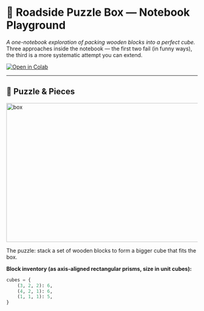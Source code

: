 # 🧩 Roadside Puzzle Box — Notebook Playground

*A one-notebook exploration of packing wooden blocks into a perfect cube.*  
Three approaches inside the notebook — the first two fail (in funny ways), the third is a more systematic attempt you can extend.

[![Open in Colab](https://colab.research.google.com/assets/colab-badge.svg)](https://colab.research.google.com/drive/1e3zVR8GNugbc1tMGRADX7HYg3xfbNKfv?usp=sharing)

---

## 📸 Puzzle & Pieces


<img width="965" height="366" alt="box" src="https://github.com/user-attachments/assets/a81d159c-bba6-41d3-8ac9-2c29ba6bc0eb" />


The puzzle: stack a set of wooden blocks to form a bigger cube that fits the box.

**Block inventory (as axis-aligned rectangular prisms, size in unit cubes):**
```python
cubes = {
    (3, 2, 2): 6,
    (4, 2, 1): 6,
    (1, 1, 1): 5,
}

